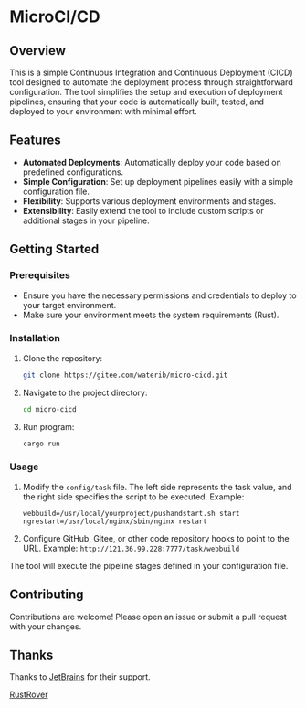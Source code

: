 # MicroCI/CD

## Overview

This is a simple Continuous Integration and Continuous Deployment (CICD) tool designed to automate the deployment process through straightforward configuration. The tool simplifies the setup and execution of deployment pipelines, ensuring that your code is automatically built, tested, and deployed to your environment with minimal effort.

## Features

- **Automated Deployments**: Automatically deploy your code based on predefined configurations.
- **Simple Configuration**: Set up deployment pipelines easily with a simple configuration file.
- **Flexibility**: Supports various deployment environments and stages.
- **Extensibility**: Easily extend the tool to include custom scripts or additional stages in your pipeline.

## Getting Started

### Prerequisites

- Ensure you have the necessary permissions and credentials to deploy to your target environment.
- Make sure your environment meets the system requirements (Rust).

### Installation

1. Clone the repository:
    ```bash
    git clone https://gitee.com/waterib/micro-cicd.git
    ```
2. Navigate to the project directory:
    ```bash
    cd micro-cicd
    ```
3. Run program:
    ```bash
    cargo run
    ```

### Usage

1. Modify the `config/task` file. The left side represents the task value, and the right side specifies the script to be executed.
    Example:
    ```properties
    webbuild=/usr/local/yourproject/pushandstart.sh start
    ngrestart=/usr/local/nginx/sbin/nginx restart
    ```
2. Configure GitHub, Gitee, or other code repository hooks to point to the URL.
    Example: `http://121.36.99.228:7777/task/webbuild`


The tool will execute the pipeline stages defined in your configuration file.

## Contributing

Contributions are welcome! Please open an issue or submit a pull request with your changes.

## Thanks

Thanks to [JetBrains](https://www.jetbrains.com/) for their support.

[RustRover](./assets/rr.png)